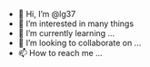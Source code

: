 - 👋 Hi, I’m @lg37
- 👀 I’m interested in many things
- 🌱 I’m currently learning ...
- 💞️ I’m looking to collaborate on ...
- 📫 How to reach me ...

<!---
lg37/lg37 is a ✨ special ✨ repository because its `README.md` (this file) appears on your GitHub profile.
You can click the Preview link to take a look at your changes.
--->
